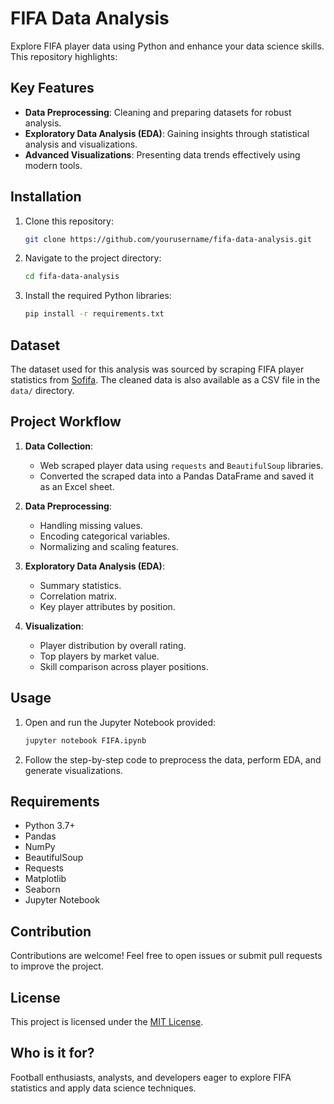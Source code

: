 # FIFA Data Analysis

Explore FIFA player data using Python and enhance your data science skills. This repository highlights:

## Key Features
- **Data Preprocessing**: Cleaning and preparing datasets for robust analysis.
- **Exploratory Data Analysis (EDA)**: Gaining insights through statistical analysis and visualizations.
- **Advanced Visualizations**: Presenting data trends effectively using modern tools.

## Installation

1. Clone this repository:
   ```bash
   git clone https://github.com/yourusername/fifa-data-analysis.git
   ```
2. Navigate to the project directory:
   ```bash
   cd fifa-data-analysis
   ```
3. Install the required Python libraries:
   ```bash
   pip install -r requirements.txt
   ```

## Dataset
The dataset used for this analysis was sourced by scraping FIFA player statistics from [Sofifa](https://sofifa.com/players?offset=). The cleaned data is also available as a CSV file in the `data/` directory.

## Project Workflow

1. **Data Collection**: 
   - Web scraped player data using `requests` and `BeautifulSoup` libraries.
   - Converted the scraped data into a Pandas DataFrame and saved it as an Excel sheet.

2. **Data Preprocessing**:
   - Handling missing values.
   - Encoding categorical variables.
   - Normalizing and scaling features.

3. **Exploratory Data Analysis (EDA)**:
   - Summary statistics.
   - Correlation matrix.
   - Key player attributes by position.

4. **Visualization**:
   - Player distribution by overall rating.
   - Top players by market value.
   - Skill comparison across player positions.

## Usage

1. Open and run the Jupyter Notebook provided:
   ```bash
   jupyter notebook FIFA.ipynb
   ```
2. Follow the step-by-step code to preprocess the data, perform EDA, and generate visualizations.

## Requirements
- Python 3.7+
- Pandas
- NumPy
- BeautifulSoup
- Requests
- Matplotlib
- Seaborn
- Jupyter Notebook

## Contribution
Contributions are welcome! Feel free to open issues or submit pull requests to improve the project.

## License
This project is licensed under the [MIT License](LICENSE).

## Who is it for?
Football enthusiasts, analysts, and developers eager to explore FIFA statistics and apply data science techniques.
